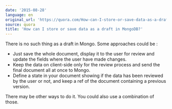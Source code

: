 ```yaml
---
date: '2015-08-28'
language: en
original_url: 'https://quora.com/How-can-I-store-or-save-data-as-a-draft-in-MongoDB/answer/Clément-Renaud'
source: quora
title: 'How can I store or save data as a draft in MongoDB?'
---
```


There is no such thing as a draft in Mongo. Some approaches could be : 

-   Just save the whole document, display it to the user for review and
    update the fields where the user have made changes.
-   Keep the data on client-side only for the review process and send
    the final document all at once to Mongo.
-   Define a state in your document showing if the data has been
    reviewed by the user or not, and keep a ref of the document
    containing a previous version.

There may be other ways to do it. You could also use a combination of
those.
